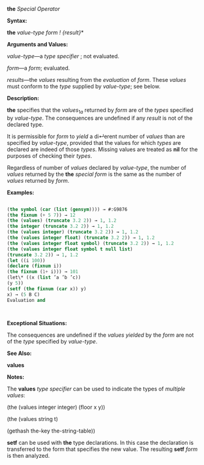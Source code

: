 **the** *Special Operator* 



**Syntax:** 



**the** *value-type form ! \{result\}*\* 



**Arguments and Values:** 



*value-type*—a *type specifier* ; not evaluated. 



*form*—a *form*; evaluated. 



*results*—the *values* resulting from the *evaluation* of *form*. These *values* must conform to the *type* supplied by *value-type*; see below. 



**Description:** 



**the** specifies that the <i>values</i><sub>1<i>a</i></sub> returned by <i>form</i> are of the <i>types</i> specified by <i>value-type</i>. The consequences are undefined if any <i>result</i> is not of the declared type. 



It is permissible for *form* to *yield* a di↵erent number of *values* than are specified by *value-type*, provided that the values for which *types* are declared are indeed of those *types*. Missing values are treated as **nil** for the purposes of checking their *types*. 



Regardless of number of *values* declared by *value-type*, the number of *values* returned by the **the** *special form* is the same as the number of *values* returned by *form*. 



**Examples:**
```lisp
 
(the symbol (car (list (gensym)))) → #:G9876 
(the fixnum (+ 5 7)) → 12 
(the (values) (truncate 3.2 2)) → 1, 1.2 
(the integer (truncate 3.2 2)) → 1, 1.2 
(the (values integer) (truncate 3.2 2)) → 1, 1.2 
(the (values integer float) (truncate 3.2 2)) → 1, 1.2 
(the (values integer float symbol) (truncate 3.2 2)) → 1, 1.2 
(the (values integer float symbol t null list) 
(truncate 3.2 2)) → 1, 1.2 
(let ((i 100)) 
(declare (fixnum i)) 
(the fixnum (1+ i))) → 101 
(let\* ((x (list ’a ’b ’c)) 
(y 5)) 
(setf (the fixnum (car x)) y) 
x) → (5 B C) 
Evaluation and 
 
 

```
**Exceptional Situations:** 



The consequences are undefined if the *values yielded* by the *form* are not of the *type* specified by *value-type*. 



**See Also:** 



**values** 



**Notes:** 



The **values** *type specifier* can be used to indicate the types of *multiple values*: 



(the (values integer integer) (floor x y)) 



(the (values string t) 



(gethash the-key the-string-table)) 



**setf** can be used with **the** type declarations. In this case the declaration is transferred to the form that specifies the new value. The resulting **setf** *form* is then analyzed. 



